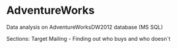 # AdventureWorks
Data analysis on AdventureWorksDW2012 database (MS SQL)

Sections:
Target Mailing - Finding out who buys and who doesn´t

